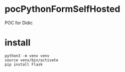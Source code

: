 # pocPythonFormSelfHosted
POC for Didic


# install 
```
python3 -m venv venv
source venv/bin/activate
pip install Flask
```

